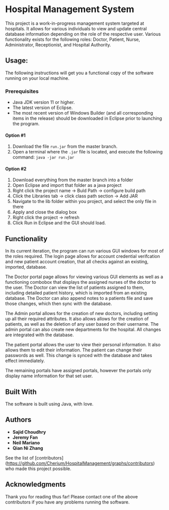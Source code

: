 # Hospital Management System

This project is a work-in-progress management system targeted at hospitals. It allows for various individuals to view and update central database information depending on the role of the respective user. Various functionality exists for the following roles: Doctor, Patient, Nurse, Administrator, Receptionist, and Hospital Authority.

## Usage:

The following instructions will get you a functional copy of the software running on your local machine. 

### Prerequisites

* Java JDK version 11 or higher.
* The latest version of Eclipse.
* The most recent version of Windows Builder (and all corresponding items in the release) should be downloaded in Eclipse prior to launching the program.

#### Option #1
1. Download the file `run.jar` from the master branch.
2. Open a terminal where the `.jar` file is located, and execute the following command: `java -jar run.jar`

#### Option #2
1. Download everything from the master branch into a folder
2. Open Eclipse and import that folder as a java project
3. Right click the project name -> Buld Path -> configure build path
4. Click the Libraries tab ->  click class path section -> Add JAR
5. Navigate to the lib folder within you project, and select the only file in there
6. Apply and close the dialog box
7. Right click the project -> refresh
8. Click Run in Eclipse and the GUI should load.

## Functionality

In its current iteration, the program can run various GUI windows for most of the roles required. The login page allows for account credential verifcation and new patient account creation, that all checks against an existing, imported, database.

The Doctor portal page allows for viewing various GUI elements as well as a functioning combobox that displays the assigned nurses of the doctor to the user. The Doctor can view the list of patients assigned to them, including detailed patient history, which is imported from an existing database. The Doctor can also append notes to a patients file and save those changes, which then sync with the database.

The Admin portal allows for the creation of new doctors, including setting up all their required attributes. It also allows allows for the creation of patients, as well as the deletion of any user based on their username. The admin portal can also create new departments for the hospital. All changes are integrated with the database.

The patient portal allows the user to view their personal information. It also allows them to edit their information. The patient can change their passwords as well. This change is synced with the database and takes effect immediately.

The remaining portals have assigned portals, however the portals only display name information for that set user.

## Built With

The software is built using Java, with love. 

## Authors
* **Sajid Choudhry**
* **Jeremy Fan**
* **Neil Mariano**
* **Qian Ni Zhang**

See the list of [contributors] (https://github.com/Cherium/HospitalManagement/graphs/contributors) who made this project possible.

## Acknowledgments

Thank you for reading thus far! Please contact one of the above contributors if you have any problems running the software.
